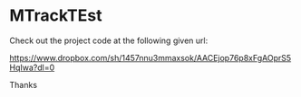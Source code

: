 MTrackTEst
==========  

Check out the project code at the following given url:

https://www.dropbox.com/sh/1457nnu3mmaxsok/AACEjop76p8xFgAOprS5HqIwa?dl=0

Thanks
